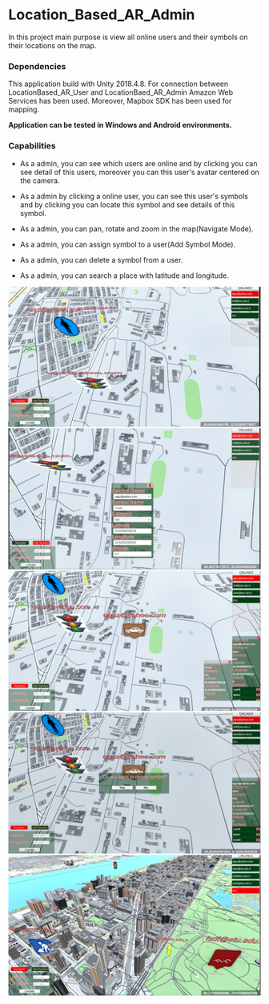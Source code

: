 # Location_Based_AR_Admin
In this project main purpose is view all online users and their symbols on their locations on the map.

### Dependencies
This application build with Unity 2018.4.8. For connection between LocationBased_AR_User and LocationBaed_AR_Admin Amazon Web Services has been used. Moreover, Mapbox SDK has been used for mapping. 

**Application can be tested in Windows and Android environments.**

### Capabilities

- As a admin, you can see which users are online and by clicking you can see detail of this users, moreover you can this user's avatar centered on the camera.

- As a admin by clicking a online user, you can see this user's symbols and by clicking you can locate this symbol and see details of this symbol. 

- As a admin, you can pan, rotate and zoom in the map(Navigate Mode).

- As a admin, you can assign symbol to a user(Add Symbol Mode).

- As a admin, you can delete a symbol from a user.

- As a admin, you can search a place with latitude and longitude.


![](images/a.PNG)
![](images/b.PNG)
![](images/c.PNG)
![](images/d.PNG)
![](images/e.PNG)
